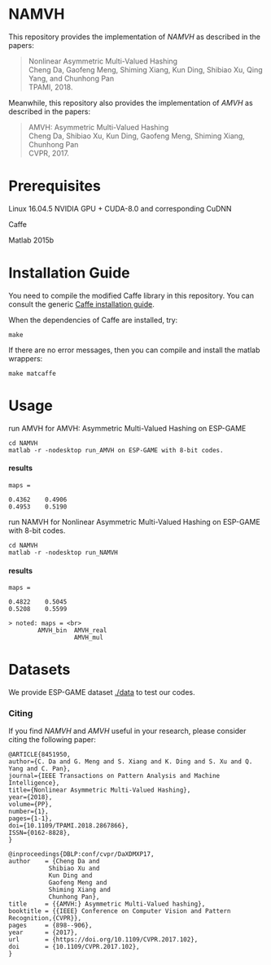 # NAMVH
This repository provides the implementation of *NAMVH* as described in the papers:

> Nonlinear Asymmetric Multi-Valued Hashing<br>
> Cheng Da, Gaofeng Meng, Shiming Xiang, Kun Ding, Shibiao Xu, Qing Yang, and Chunhong Pan<br>
> TPAMI, 2018.<br>


Meanwhile, this repository also provides the implementation of *AMVH* as described in the papers:

> AMVH: Asymmetric Multi-Valued Hashing<br>
> Cheng Da, Shibiao Xu, Kun Ding, Gaofeng Meng, Shiming Xiang, Chunhong Pan<br>
> CVPR, 2017.<br>

# Prerequisites

Linux 16.04.5
NVIDIA GPU + CUDA-8.0 and corresponding CuDNN

Caffe

Matlab 2015b

# Installation Guide

You need to compile the modified Caffe library in this repository. You can consult the generic [Caffe installation guide](http://caffe.berkeleyvision.org/installation.html).

When the dependencies of Caffe are installed, try:

```
make
```

If there are no error messages, then you can compile and install the matlab wrappers:
```
make matcaffe
```

# Usage 
run AMVH for AMVH: Asymmetric Multi-Valued Hashing on ESP-GAME

```
cd NAMVH
matlab -r -nodesktop run_AMVH on ESP-GAME with 8-bit codes.
```

#### results
    maps =

    0.4362    0.4906
    0.4953    0.5190


run NAMVH for Nonlinear Asymmetric Multi-Valued Hashing on ESP-GAME with 8-bit codes.

```
cd NAMVH
matlab -r -nodesktop run_NAMVH
```

#### results
    maps =

    0.4822    0.5045
    0.5208    0.5599

	> noted: maps = <br>
	        AMVH_bin  AMVH_real
					  AMVH_mul
# Datasets
We provide ESP-GAME dataset [./data](https://github.com/dcfucheng/NAMVH/tree/master/data) to test our codes.

### Citing
If you find *NAMVH* and *AMVH* useful in your research, please consider citing the following paper:

	@ARTICLE{8451950, 
	author={C. Da and G. Meng and S. Xiang and K. Ding and S. Xu and Q. Yang and C. Pan}, 
	journal={IEEE Transactions on Pattern Analysis and Machine Intelligence}, 
	title={Nonlinear Asymmetric Multi-Valued Hashing}, 
	year={2018}, 
	volume={PP}, 
	number={1}, 
	pages={1-1}, 
	doi={10.1109/TPAMI.2018.2867866}, 
	ISSN={0162-8828}, 
	}
	
	@inproceedings{DBLP:conf/cvpr/DaXDMXP17,
	author    = {Cheng Da and
               Shibiao Xu and
               Kun Ding and
               Gaofeng Meng and
               Shiming Xiang and
               Chunhong Pan},
	title     = {{AMVH:} Asymmetric Multi-Valued hashing},
	booktitle = {{IEEE} Conference on Computer Vision and Pattern Recognition,{CVPR}},
	pages     = {898--906},
	year      = {2017},
	url       = {https://doi.org/10.1109/CVPR.2017.102},
	doi       = {10.1109/CVPR.2017.102},
	}
	
	
	